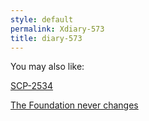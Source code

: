 ```yaml
---
style: default
permalink: Xdiary-573
title: diary-573
---
```

You may also like:

[SCP-2534](http://scp-wiki.net/scp-2534)

[The Foundation never changes](http://scp-wiki.net/the-foundation-never-changes)
